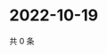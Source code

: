 # 2022-10-19

共 0 条

<!-- BEGIN WEIBO -->
<!-- 最后更新时间 Wed Oct 19 2022 21:55:42 GMT+0800 (China Standard Time) -->

<!-- END WEIBO -->
